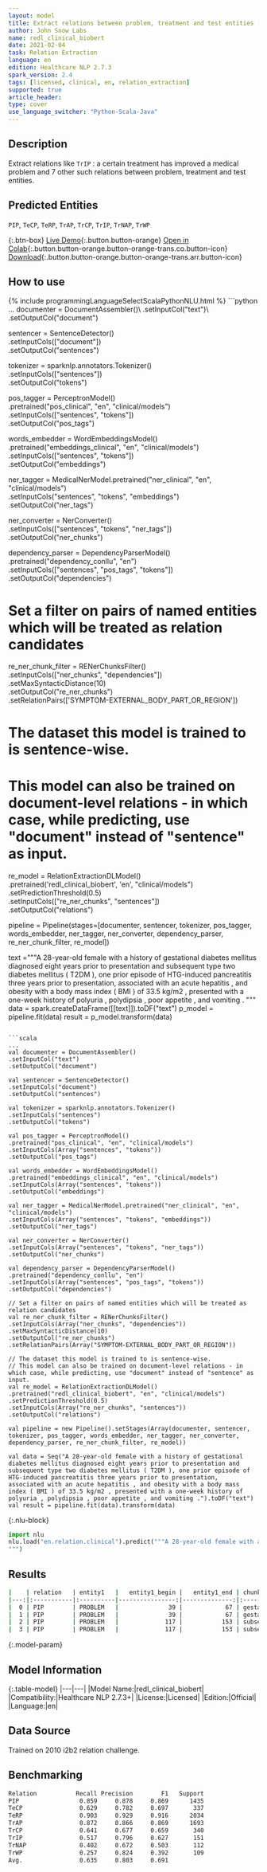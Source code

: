 ```yaml
---
layout: model
title: Extract relations between problem, treatment and test entities (ReDL)
author: John Snow Labs
name: redl_clinical_biobert
date: 2021-02-04
task: Relation Extraction
language: en
edition: Healthcare NLP 2.7.3
spark_version: 2.4
tags: [licensed, clinical, en, relation_extraction]
supported: true
article_header:
type: cover
use_language_switcher: "Python-Scala-Java"
---
```


## Description

Extract relations like `TrIP` : a certain treatment has improved a medical problem and 7 other such relations between problem, treatment and test entities.

## Predicted Entities

`PIP`, `TeCP`, `TeRP`, `TrAP`, `TrCP`, `TrIP`, `TrNAP`, `TrWP`

{:.btn-box}
[Live Demo](https://demo.johnsnowlabs.com/healthcare/RE_CLINICAL/){:.button.button-orange}
[Open in Colab](https://colab.research.google.com/github/JohnSnowLabs/spark-nlp-workshop/blob/master/tutorials/Certification_Trainings/Healthcare/10.Clinical_Relation_Extraction.ipynb){:.button.button-orange.button-orange-trans.co.button-icon}
[Download](https://s3.amazonaws.com/auxdata.johnsnowlabs.com/clinical/models/redl_clinical_biobert_en_2.7.3_2.4_1612443963755.zip){:.button.button-orange.button-orange-trans.arr.button-icon}

## How to use



<div class="tabs-box" markdown="1">
{% include programmingLanguageSelectScalaPythonNLU.html %}
```python
...
documenter = DocumentAssembler()\
.setInputCol("text")\
.setOutputCol("document")

sentencer = SentenceDetector()\
.setInputCols(["document"])\
.setOutputCol("sentences")

tokenizer = sparknlp.annotators.Tokenizer()\
.setInputCols(["sentences"])\
.setOutputCol("tokens")

pos_tagger = PerceptronModel()\
.pretrained("pos_clinical", "en", "clinical/models") \
.setInputCols(["sentences", "tokens"])\
.setOutputCol("pos_tags")

words_embedder = WordEmbeddingsModel() \
.pretrained("embeddings_clinical", "en", "clinical/models") \
.setInputCols(["sentences", "tokens"]) \
.setOutputCol("embeddings")

ner_tagger = MedicalNerModel.pretrained("ner_clinical", "en", "clinical/models")\
.setInputCols("sentences", "tokens", "embeddings")\
.setOutputCol("ner_tags")

ner_converter = NerConverter() \
.setInputCols(["sentences", "tokens", "ner_tags"]) \
.setOutputCol("ner_chunks")

dependency_parser = DependencyParserModel() \
.pretrained("dependency_conllu", "en") \
.setInputCols(["sentences", "pos_tags", "tokens"]) \
.setOutputCol("dependencies")

# Set a filter on pairs of named entities which will be treated as relation candidates
re_ner_chunk_filter = RENerChunksFilter() \
.setInputCols(["ner_chunks", "dependencies"])\
.setMaxSyntacticDistance(10)\
.setOutputCol("re_ner_chunks")\
.setRelationPairs(['SYMPTOM-EXTERNAL_BODY_PART_OR_REGION'])

# The dataset this model is trained to is sentence-wise. 
# This model can also be trained on document-level relations - in which case, while predicting, use "document" instead of "sentence" as input.
re_model = RelationExtractionDLModel()\
.pretrained('redl_clinical_biobert', 'en', "clinical/models") \
.setPredictionThreshold(0.5)\
.setInputCols(["re_ner_chunks", "sentences"]) \
.setOutputCol("relations")

pipeline = Pipeline(stages=[documenter, sentencer, tokenizer, pos_tagger, words_embedder, ner_tagger, ner_converter, dependency_parser, re_ner_chunk_filter, re_model])

text ="""A 28-year-old female with a history of gestational diabetes mellitus diagnosed eight years prior to presentation and subsequent type two diabetes mellitus ( T2DM ), one prior episode of HTG-induced pancreatitis three years prior to presentation,  associated with an acute hepatitis , and obesity with a body mass index ( BMI ) of 33.5 kg/m2 , presented with a one-week history of polyuria , polydipsia , poor appetite , and vomiting .
"""
data = spark.createDataFrame([[text]]).toDF("text")
p_model = pipeline.fit(data)
result = p_model.transform(data)
```

```scala
...
val documenter = DocumentAssembler() 
.setInputCol("text") 
.setOutputCol("document")

val sentencer = SentenceDetector()
.setInputCols("document")
.setOutputCol("sentences")

val tokenizer = sparknlp.annotators.Tokenizer()
.setInputCols("sentences")
.setOutputCol("tokens")

val pos_tagger = PerceptronModel()
.pretrained("pos_clinical", "en", "clinical/models") 
.setInputCols(Array("sentences", "tokens"))
.setOutputCol("pos_tags")

val words_embedder = WordEmbeddingsModel()
.pretrained("embeddings_clinical", "en", "clinical/models")
.setInputCols(Array("sentences", "tokens"))
.setOutputCol("embeddings")

val ner_tagger = MedicalNerModel.pretrained("ner_clinical", "en", "clinical/models")
.setInputCols(Array("sentences", "tokens", "embeddings"))
.setOutputCol("ner_tags") 

val ner_converter = NerConverter()
.setInputCols(Array("sentences", "tokens", "ner_tags"))
.setOutputCol("ner_chunks")

val dependency_parser = DependencyParserModel()
.pretrained("dependency_conllu", "en")
.setInputCols(Array("sentences", "pos_tags", "tokens"))
.setOutputCol("dependencies")

// Set a filter on pairs of named entities which will be treated as relation candidates
val re_ner_chunk_filter = RENerChunksFilter()
.setInputCols(Array("ner_chunks", "dependencies"))
.setMaxSyntacticDistance(10)
.setOutputCol("re_ner_chunks")
.setRelationPairs(Array("SYMPTOM-EXTERNAL_BODY_PART_OR_REGION"))

// The dataset this model is trained to is sentence-wise. 
// This model can also be trained on document-level relations - in which case, while predicting, use "document" instead of "sentence" as input.
val re_model = RelationExtractionDLModel()
.pretrained("redl_clinical_biobert", "en", "clinical/models")
.setPredictionThreshold(0.5)
.setInputCols(Array("re_ner_chunks", "sentences"))
.setOutputCol("relations")

val pipeline = new Pipeline().setStages(Array(documenter, sentencer, tokenizer, pos_tagger, words_embedder, ner_tagger, ner_converter, dependency_parser, re_ner_chunk_filter, re_model))

val data = Seq("A 28-year-old female with a history of gestational diabetes mellitus diagnosed eight years prior to presentation and subsequent type two diabetes mellitus ( T2DM ), one prior episode of HTG-induced pancreatitis three years prior to presentation,  associated with an acute hepatitis , and obesity with a body mass index ( BMI ) of 33.5 kg/m2 , presented with a one-week history of polyuria , polydipsia , poor appetite , and vomiting .").toDF("text")
val result = pipeline.fit(data).transform(data)
```



{:.nlu-block}
```python
import nlu
nlu.load("en.relation.clinical").predict("""A 28-year-old female with a history of gestational diabetes mellitus diagnosed eight years prior to presentation and subsequent type two diabetes mellitus ( T2DM ), one prior episode of HTG-induced pancreatitis three years prior to presentation,  associated with an acute hepatitis , and obesity with a body mass index ( BMI ) of 33.5 kg/m2 , presented with a one-week history of polyuria , polydipsia , poor appetite , and vomiting .
""")
```

</div>

## Results

```bash
|    | relation   | entity1   |   entity1_begin |   entity1_end | chunk1                                | entity2   |   entity2_begin |   entity2_end | chunk2                   |   confidence |
|---:|:-----------|:----------|----------------:|--------------:|:--------------------------------------|:----------|----------------:|--------------:|:-------------------------|-------------:|
|  0 | PIP        | PROBLEM   |              39 |            67 | gestational diabetes mellitus         | PROBLEM   |             157 |           160 | T2DM                     |     0.763447 |
|  1 | PIP        | PROBLEM   |              39 |            67 | gestational diabetes mellitus         | PROBLEM   |             289 |           295 | obesity                  |     0.682246 |
|  2 | PIP        | PROBLEM   |             117 |           153 | subsequent type two diabetes mellitus | PROBLEM   |             187 |           210 | HTG-induced pancreatitis |     0.610396 |
|  3 | PIP        | PROBLEM   |             117 |           153 | subsequent type two diabetes mellitus | PROBLEM   |             264 |           281 | an acute hepatitis       |     0.726894 |
```

{:.model-param}
## Model Information

{:.table-model}
|---|---|
|Model Name:|redl_clinical_biobert|
|Compatibility:|Healthcare NLP 2.7.3+|
|License:|Licensed|
|Edition:|Official|
|Language:|en|

## Data Source

Trained on 2010 i2b2 relation challenge.

## Benchmarking

```bash
Relation           Recall Precision        F1   Support
PIP                 0.859     0.878     0.869      1435
TeCP                0.629     0.782     0.697       337
TeRP                0.903     0.929     0.916      2034
TrAP                0.872     0.866     0.869      1693
TrCP                0.641     0.677     0.659       340
TrIP                0.517     0.796     0.627       151
TrNAP               0.402     0.672     0.503       112
TrWP                0.257     0.824     0.392       109
Avg.                0.635     0.803     0.691
```